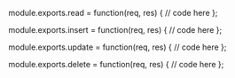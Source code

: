 module.exports.read = function(req, res) {
    // code here
};

module.exports.insert = function(req, res) {
    // code here
};

module.exports.update = function(req, res) {
    // code here
};

module.exports.delete = function(req, res) {
    // code here
};